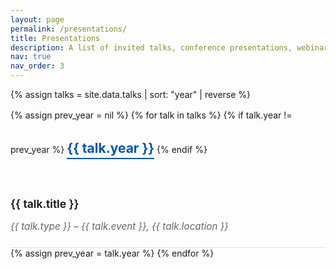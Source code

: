 ```yaml
---
layout: page
permalink: /presentations/
title: Presentations
description: A list of invited talks, conference presentations, webinars and workshops/tutorials delivered (page in construction).
nav: true
nav_order: 3
---
```


<style>
/* Talks & Presentations styling for al-folio */

.talks-list {
  margin-top: 1rem;
}

.talk-entry {
  padding: 1.2rem 0;
  border-bottom: 1px solid var(--global-divider-color, #e0e0e0);
  transition: background-color 0.2s ease;
}

.talk-entry:hover {
  background-color: rgba(0, 0, 0, 0.02);
}

.talk-entry h3 {
  font-size: 1.1rem;
  font-weight: 600;
  margin-bottom: 0.2rem;
  color: var(--global-heading-color, #111);
}

.talk-entry p {
  font-size: 0.95rem;
  color: var(--global-text-color-light, #666);
  margin-bottom: 0.3rem;
}

.talk-entry .talk-meta {
  font-style: italic;
  font-size: 0.9rem;
  color: var(--global-text-color-light, #777);
}

/* Year heading style */
.talk-year {
  margin-top: 2rem;
  font-weight: 700;
  color: var(--global-accent-color, #0056b3);
  border-bottom: 2px solid var(--global-accent-color, #0056b3);
  display: inline-block;
  padding-bottom: 0.2rem;
}
</style>

{% assign talks = site.data.talks | sort: "year" | reverse %}

<div class="talks-list">
  {% assign prev_year = nil %}
  {% for talk in talks %}
    {% if talk.year != prev_year %}
      <h2 class="talk-year">{{ talk.year }}</h2>
    {% endif %}
    <div class="talk-entry">
      <h3>{{ talk.title }}</h3>
      <p><em>{{ talk.type }} – {{ talk.event }}, {{ talk.location }}</em></p>
    </div>
    {% assign prev_year = talk.year %}
  {% endfor %}
</div>
